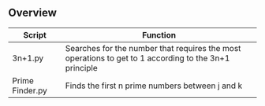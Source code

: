 ## Overview

Script | Function
------ | --------
3n+1.py | Searches for the number that requires the most operations to get to 1 according to the 3n+1 principle
Prime Finder.py | Finds the first n prime numbers between j and k
